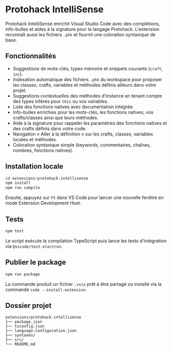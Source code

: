 # Protohack IntelliSense

Protohack IntelliSense enrichit Visual Studio Code avec des complétions, info-bulles et aides à la signature pour le langage Protohack. L'extension reconnaît aussi les fichiers `.phk` et fournit une coloration syntaxique de base.

## Fonctionnalités

- Suggestions de mots-clés, types mémoire et snippets courants (`craft`, `inc`).
- Indexation automatique des fichiers `.phk` du workspace pour proposer les classes, crafts, variables et méthodes définis ailleurs dans votre projet.
- Suggestions contextuelles des méthodes d'instance en tenant compte des types inférés pour `this` ou vos variables.
- Liste des fonctions natives avec documentation intégrée.
- Info-bulles enrichies pour les mots-clés, les fonctions natives, vos crafts/classes ainsi que leurs méthodes.
- Aide à la signature pour rappeler les paramètres des fonctions natives et des crafts définis dans votre code.
- Navigation « Aller à la définition » sur les crafts, classes, variables locales et méthodes.
- Coloration syntaxique simple (keywords, commentaires, chaînes, nombres, fonctions natives).

## Installation locale

```powershell
cd extensions/protohack-intellisense
npm install
npm run compile
```

Ensuite, appuyez sur `F5` dans VS Code pour lancer une nouvelle fenêtre en mode Extension Development Host.

## Tests

```powershell
npm test
```

Le script exécute la compilation TypeScript puis lance les tests d'intégration via `@vscode/test-electron`.

## Publier le package

```powershell
npm run package
```

La commande produit un fichier `.vsix` prêt à être partagé ou installé via la commande `code --install-extension`.

## Dossier projet

```
extensions/protohack-intellisense
├── package.json
├── tsconfig.json
├── language-configuration.json
├── syntaxes/
├── src/
└── README.md
```
